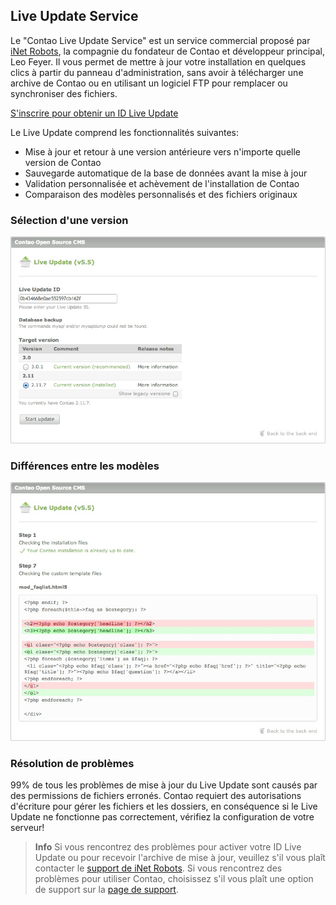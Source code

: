 ## Live Update Service

Le "Contao Live Update Service" est un service commercial proposé par [iNet
Robots][1], la compagnie du fondateur de Contao et développeur principal, Leo
Feyer. Il vous permet de mettre à jour votre installation en quelques clics à
partir du panneau d'administration, sans avoir à télécharger une archive de
Contao ou en utilisant un logiciel FTP pour remplacer ou synchroniser des
fichiers.

[S'inscrire pour obtenir un ID Live Update][2]

Le Live Update comprend les fonctionnalités suivantes:

* Mise à jour et retour à une version antérieure vers n'importe quelle version
de Contao
* Sauvegarde automatique de la base de données avant la mise à jour
* Validation personnalisée et achèvement de l'installation de Contao
* Comparaison des modèles personnalisés et des fichiers originaux


### Sélection d'une version

![](images/live-update-1.jpg)


### Différences entre les modèles

![](images/live-update-2.jpg)


### Résolution de problèmes

99% de tous les problèmes de mise à jour du Live Update sont causés par des
permissions de fichiers erronés. Contao requiert des autorisations d'écriture
pour gérer les fichiers et les dossiers, en conséquence si le Live Update ne
fonctionne pas correctement, vérifiez la configuration de votre serveur!


> **Info** Si vous rencontrez des problèmes pour activer votre ID Live Update ou pour
recevoir l'archive de mise à jour, veuillez s'il vous plaît contacter le
[support de iNet Robots][3]. Si vous rencontrez des problèmes pour utiliser
Contao, choisissez s'il vous plaît une option de support sur la
[page de support][4].


[1]: http://www.inetrobots.com
[2]: https://update.contao.org/
[3]: https://update.contao.org/en/support.html
[4]: https://contao.org/en/support.html
